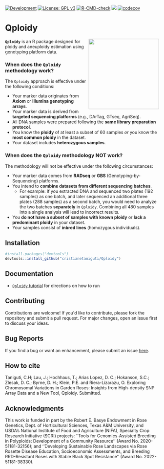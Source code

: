 <!-- badges: start -->
[![Development](https://img.shields.io/badge/development-active-blue.svg)](https://img.shields.io/badge/development-active-blue.svg)
[![License: GPL v3](https://img.shields.io/badge/License-GPL%20v3-blue.svg)](https://www.gnu.org/licenses/gpl-3.0)
[![R-CMD-check](https://github.com/Cristianetaniguti/Qploidy/workflows/R-CMD-check/badge.svg)](https://github.com/Cristianetaniguti/Qploidy/actions)
![](https://img.shields.io/badge/RRID-SCR_026724-yellow.svg)
[![codecov](https://codecov.io/gh/Cristianetaniguti/Qploidy/graph/badge.svg?token=DQBM227JSY)](https://codecov.io/gh/Cristianetaniguti/Qploidy)

<!-- badges: end -->

# Qploidy 

<img src="https://github.com/Cristianetaniguti/Qploidy/assets/7572527/88ef9fad-7f86-4a84-9e1a-5dd4625dd1c8" align="right" width="230"/>


**`Qploidy`** is an R package designed for ploidy and aneuploidy estimation using genotyping platform data. 

### When does the `Qploidy` methodology work?

The `Qploidy` approach is effective under the following conditions:  
- Your marker data originates from **Axiom** or **Illumina genotyping arrays**.  
- Your marker data is derived from **targeted sequencing platforms** (e.g., DArTag, GTseq, AgriSeq).  
- All DNA samples were prepared following the **same library preparation protocol**.  
- You know the **ploidy** of at least a subset of 60 samples *or* you know the **most common ploidy** in the dataset.  
- Your dataset includes **heterozygous samples**.  

### When does the `Qploidy` methodology NOT work?

The methodology will not be effective under the following circumstances:  
- Your marker data comes from **RADseq** or **GBS** (Genotyping-by-Sequencing) platforms.  
- You intend to **combine datasets from different sequencing batches**.  
   - For example: If you extracted DNA and sequenced two plates (192 samples) as one batch, and later sequenced an additional three plates (288 samples) as a second batch, you would need to analyze the two batches **separately** in `Qploidy`. Combining all 480 samples into a single analysis will lead to incorrect results.  
- You **do not have a subset of samples with known ploidy** or **lack a predominant ploidy** in your dataset.  
- Your samples consist of **inbred lines** (homozygous individuals).  


## Installation

``` r
#install.packages("devtools")
devtools::install_github("cristianetaniguti/Qploidy")
```

## Documentation

* [`Qploidy` tutorial](https://cristianetaniguti.github.io/Qploidy/Qploidy.html) for directions on how to run

## Contributing

Contributions are welcome! If you'd like to contribute, please fork the repository and submit a pull request. For major changes, open an issue first to discuss your ideas.

## Bug Reports

If you find a bug or want an enhancement, please submit an issue [here](https://github.com/Cristianetaniguti/Qploidy/issues).

## How to cite

Taniguti, C.H; Lau, J.; Hochhaus, T.; Arias Lopez, D. C.; Hokanson, S.C.; Zlesak, D. C.; Byrne, D. H.; Klein, P.E. and Riera-Lizarazu, O. Exploring Chromosomal Variations in Garden Roses: Insights from High-density SNP Array Data and a New Tool, Qploidy. Submitted.

## Acknowledgments

This work is funded in part by the Robert E. Basye Endowment in Rose Genetics, Dept. of Horticultural Sciences, Texas A&M University, and USDA’s National Institute of Food and Agriculture (NIFA), Specialty Crop Research Initiative (SCRI) projects: ‘‘Tools for Genomics-Assisted Breeding in Polyploids: Development of a Community Resource’’ (Award No. 2020-51181-32156); and ‘‘Developing Sustainable Rose Landscapes via Rose Rosette Disease Education, Socioeconomic Assessments, and Breeding RRD-Resistant Roses with Stable Black Spot Resistance’’ (Award No. 2022-51181-38330).

